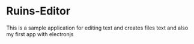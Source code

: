 # Ruins-Editor
This is a sample application for editing text and creates files text and also my first app with electronjs
